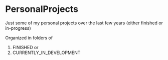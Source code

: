 # PersonalProjects



Just some of my personal projects over the last few years (either finished or in-progress)

Organized in folders of 
1. FINISHED 
or
2. CURRENTLY_IN_DEVELOPMENT 


